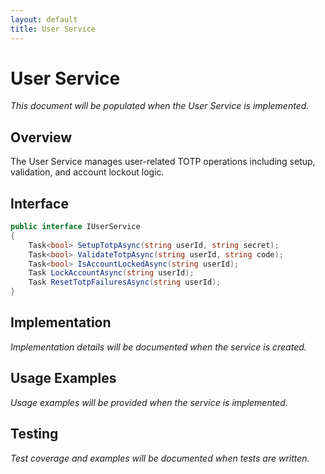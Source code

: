 ```yaml
---
layout: default
title: User Service
---
```


# User Service

*This document will be populated when the User Service is implemented.*

## Overview

The User Service manages user-related TOTP operations including setup, validation, and account lockout logic.

## Interface

```csharp
public interface IUserService
{
    Task<bool> SetupTotpAsync(string userId, string secret);
    Task<bool> ValidateTotpAsync(string userId, string code);
    Task<bool> IsAccountLockedAsync(string userId);
    Task LockAccountAsync(string userId);
    Task ResetTotpFailuresAsync(string userId);
}
```

## Implementation

*Implementation details will be documented when the service is created.*

## Usage Examples

*Usage examples will be provided when the service is implemented.*

## Testing

*Test coverage and examples will be documented when tests are written.*